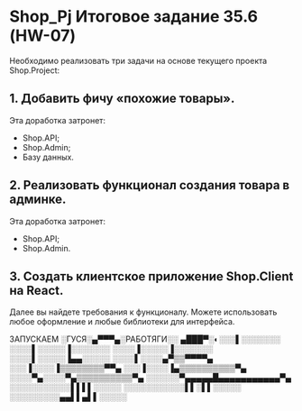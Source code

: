 # Shop_Pj Итоговое задание 35.6 (HW-07)

Необходимо реализовать три задачи на основе текущего проекта Shop.Project:

## 1. Добавить фичу «похожие товары».

Эта доработка затронет:

- Shop.API;
- Shop.Admin;
- Базу данных.

## 2. Реализовать функционал создания товара в админке.

Эта доработка затронет:

- Shop.API;
- Shop.Admin.

## 3. Создать клиентское приложение Shop.Client на React.

Далее вы найдете требования к функционалу. Можете использовать любое оформление и любые библиотеки для интерфейса.

    
    
 ЗАПУСКАЕМ
░ГУСЯ░▄▀▀▀▄░РАБОТЯГИ░░
▄███▀░◐░░░▌░░░░░░░
░░░░▌░░░░░▐░░░░░░░
░░░░▐░░░░░▐░░░░░░░
░░░░▌░░░░░▐▄▄░░░░░
░░░░▌░░░░▄▀▒▒▀▀▀▀▄
░░░▐░░░░▐▒▒▒▒▒▒▒▒▀▀▄
░░░▐░░░░▐▄▒▒▒▒▒▒▒▒▒▒▀▄
░░░░▀▄░░░░▀▄▒▒▒▒▒▒▒▒▒▒▀▄
░░░░░░▀▄▄▄▄▄█▄▄▄▄▄▄▄▄▄▄▄▀▄
░░░░░░░░░░░▌▌▌▌░░░░░
░░░░░░░░░░░▌▌░▌▌░░░░░
░░░░░░░░░▄▄▌▌▄▌▌░░░░░
